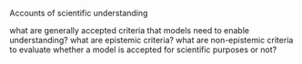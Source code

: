 Accounts of scientific understanding






what are generally accepted criteria that models need to enable understanding?
what are epistemic criteria? what are non-epistemic criteria to evaluate whether a model is accepted for scientific purposes or not?